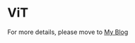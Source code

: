 # ViT

For more details, please move to [My Blog](https://hong-king.github.io/2023/07/01/Vision%20Transformer%20(ViT)%20Algorithm/)
